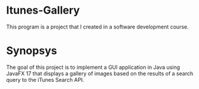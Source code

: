 # Itunes-Gallery
This program is a project that I created in a software development course.

# Synopsys
The goal of this project is to implement a GUI application in Java using JavaFX 17 that displays a gallery of images based on the results of a search query to the iTunes Search API.
